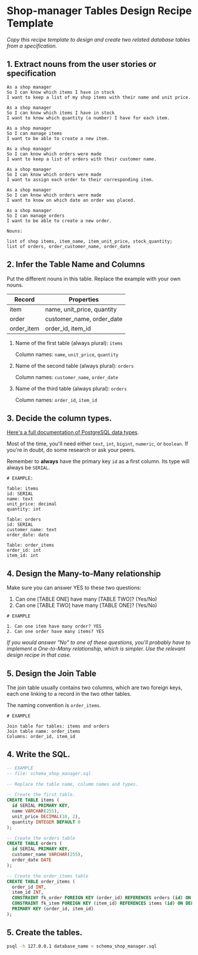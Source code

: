 # Shop-manager Tables Design Recipe Template

_Copy this recipe template to design and create two related database tables from a specification._

## 1. Extract nouns from the user stories or specification

```
As a shop manager
So I can know which items I have in stock
I want to keep a list of my shop items with their name and unit price.

As a shop manager
So I can know which items I have in stock
I want to know which quantity (a number) I have for each item.

As a shop manager
So I can manage items
I want to be able to create a new item.

As a shop manager
So I can know which orders were made
I want to keep a list of orders with their customer name.

As a shop manager
So I can know which orders were made
I want to assign each order to their corresponding item.

As a shop manager
So I can know which orders were made
I want to know on which date an order was placed. 

As a shop manager
So I can manage orders
I want to be able to create a new order.
```

```
Nouns:

list of shop items, item_name, item_unit_price, stock_quantity;
list of orders, order_customer_name, order_date
```

## 2. Infer the Table Name and Columns

Put the different nouns in this table. Replace the example with your own nouns.

| Record                | Properties                        |
| --------------------- | ------------------------          |
| item                  | name, unit_price, quantity
| order                 | customer_name, order_date
| order_item            | order_id, item_id

1. Name of the first table (always plural): `items` 

    Column names: `name`, `unit_price`, `quantity`

2. Name of the second table (always plural): `orders` 

    Column names: `customer_name`, `order_date`

3. Name of the third table (always plural): `orders` 

    Column names: `order_id`, `item_id`

## 3. Decide the column types.

[Here's a full documentation of PostgreSQL data types](https://www.postgresql.org/docs/current/datatype.html).

Most of the time, you'll need either `text`, `int`, `bigint`, `numeric`, or `boolean`. If you're in doubt, do some research or ask your peers.

Remember to **always** have the primary key `id` as a first column. Its type will always be `SERIAL`.

```
# EXAMPLE:

Table: items
id: SERIAL
name: text
unit_price: decimal
quantity: int

Table: orders
id: SERIAL
customer_name: text
order_date: date

Table: order_items
order_id: int
item_id: int
```

## 4. Design the Many-to-Many relationship

Make sure you can answer YES to these two questions:

1. Can one [TABLE ONE] have many [TABLE TWO]? (Yes/No)
2. Can one [TABLE TWO] have many [TABLE ONE]? (Yes/No)

```
# EXAMPLE

1. Can one item have many order? YES
2. Can one order have many items? YES
```

_If you would answer "No" to one of these questions, you'll probably have to implement a One-to-Many relationship, which is simpler. Use the relevant design recipe in that case._

## 5. Design the Join Table

The join table usually contains two columns, which are two foreign keys, each one linking to a record in the two other tables.

The naming convention is `order_items`.

```
# EXAMPLE

Join table for tables: items and orders
Join table name: order_items
Columns: order_id, item_id
```

## 4. Write the SQL.

```sql
-- EXAMPLE
-- file: schema_shop_manager.sql

-- Replace the table name, columm names and types.

-- Create the first table.
CREATE TABLE items (
  id SERIAL PRIMARY KEY,
  name VARCHAR(255),
  unit_price DECIMAL(10, 2),
  quantity INTEGER DEFAULT 0
);

-- Create the orders table
CREATE TABLE orders (
  id SERIAL PRIMARY KEY,
  customer_name VARCHAR(255),
  order_date DATE
);

-- Create the order_items table
CREATE TABLE order_items (
  order_id INT,
  item_id INT,
  CONSTRAINT fk_order FOREIGN KEY (order_id) REFERENCES orders (id) ON DELETE CASCADE,
  CONSTRAINT fk_item FOREIGN KEY (item_id) REFERENCES items (id) ON DELETE CASCADE,
  PRIMARY KEY (order_id, item_id)
);

```

## 5. Create the tables.

```bash
psql -h 127.0.0.1 database_name < schema_shop_manager.sql
```